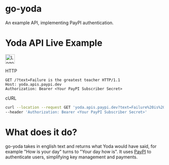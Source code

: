 # go-yoda
An example API, implementing PayPI authentication.
  
# Yoda API Live Example
<a href="https://app.staging.paypi.dev/subscribe/c2VydmljZToxNDlkZjEwMS1lMWYwLTRlZDQtYTgzMy03YzQ1NzAzYjAwYjc=">
  <img src="https://staging.paypi.dev/assets/getKey.svg" alt="Logo" height="30">
</a>
</br>

HTTP
```HTTP
GET /?text=Failure is the greatest teacher HTTP/1.1
Host: yoda.apis.paypi.dev
Authorization: Bearer <Your PayPI Subscriber Secret>
```

cURL
```bash
curl --location --request GET 'yoda.apis.paypi.dev?text=Failure%20is%20the%20greatest%20teacher' \
--header 'Authorization: Bearer <Your PayPI Subscriber Secret>'
```



# What does it do?
go-yoda takes in english text and returns what Yoda would have said, for example "How is your day" turns to "Your day how is".
It uses [PayPI](https://paypi.dev) to authenticate users, simplifying key management and payments.


